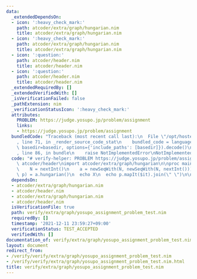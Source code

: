 ```yaml
---
data:
  _extendedDependsOn:
  - icon: ':heavy_check_mark:'
    path: atcoder/extra/graph/hungarian.nim
    title: atcoder/extra/graph/hungarian.nim
  - icon: ':heavy_check_mark:'
    path: atcoder/extra/graph/hungarian.nim
    title: atcoder/extra/graph/hungarian.nim
  - icon: ':question:'
    path: atcoder/header.nim
    title: atcoder/header.nim
  - icon: ':question:'
    path: atcoder/header.nim
    title: atcoder/header.nim
  _extendedRequiredBy: []
  _extendedVerifiedWith: []
  _isVerificationFailed: false
  _pathExtension: nim
  _verificationStatusIcon: ':heavy_check_mark:'
  attributes:
    PROBLEM: https://judge.yosupo.jp/problem/assignment
    links:
    - https://judge.yosupo.jp/problem/assignment
  bundledCode: "Traceback (most recent call last):\n  File \"/opt/hostedtoolcache/Python/3.10.2/x64/lib/python3.10/site-packages/onlinejudge_verify/documentation/build.py\"\
    , line 71, in _render_source_code_stat\n    bundled_code = language.bundle(stat.path,\
    \ basedir=basedir, options={'include_paths': [basedir]}).decode()\n  File \"/opt/hostedtoolcache/Python/3.10.2/x64/lib/python3.10/site-packages/onlinejudge_verify/languages/nim.py\"\
    , line 86, in bundle\n    raise NotImplementedError\nNotImplementedError\n"
  code: "# verify-helper: PROBLEM https://judge.yosupo.jp/problem/assignment\n\ninclude\
    \ atcoder/header\nimport atcoder/extra/graph/hungarian\n\nproc main() =\n  let\n\
    \    N = nextInt()\n    a = newSeqWith(N, newSeqWith(N, nextInt()))\n  let (X,\
    \ p) = a.hungarian()\n  echo X\n  echo p.mapIt($it).join(\" \")\n\nmain()\n"
  dependsOn:
  - atcoder/extra/graph/hungarian.nim
  - atcoder/header.nim
  - atcoder/extra/graph/hungarian.nim
  - atcoder/header.nim
  isVerificationFile: true
  path: verify/extra/graph/yosupo_assignment_problem_test.nim
  requiredBy: []
  timestamp: '2021-12-11 23:59:27+09:00'
  verificationStatus: TEST_ACCEPTED
  verifiedWith: []
documentation_of: verify/extra/graph/yosupo_assignment_problem_test.nim
layout: document
redirect_from:
- /verify/verify/extra/graph/yosupo_assignment_problem_test.nim
- /verify/verify/extra/graph/yosupo_assignment_problem_test.nim.html
title: verify/extra/graph/yosupo_assignment_problem_test.nim
---
```

